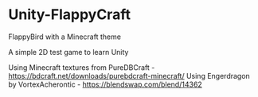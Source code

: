 # Unity-FlappyCraft

FlappyBird with a Minecraft theme

A simple 2D test game to learn Unity

Using Minecraft textures from PureDBCraft - https://bdcraft.net/downloads/purebdcraft-minecraft/
Using Engerdragon by VortexAcherontic - https://blendswap.com/blend/14362
